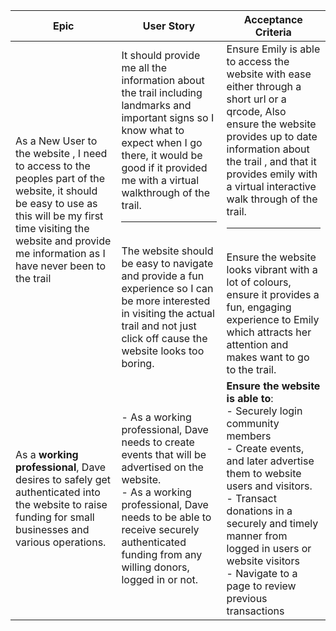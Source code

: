 | Epic                                                                                                                                                                                                                         | User Story                                                                                                                                                                                                                                                                                                                                                                                                              | Acceptance Criteria                                                                                                                                                                                                                                                                                                                                                                                                                             |
| ---------------------------------------------------------------------------------------------------------------------------------------------------------------------------------------------------------------------------- | ----------------------------------------------------------------------------------------------------------------------------------------------------------------------------------------------------------------------------------------------------------------------------------------------------------------------------------------------------------------------------------------------------------------------- | ----------------------------------------------------------------------------------------------------------------------------------------------------------------------------------------------------------------------------------------------------------------------------------------------------------------------------------------------------------------------------------------------------------------------------------------------- |
| As a New User to the website , I need to access to the peoples part of the website, it should be easy to use as this will be my first time visiting the website and provide me information as I have never been to the trail | It should provide me all the information about the trail including landmarks and important signs so I know what to expect when I go there, it would be good if it provided me with a virtual walkthrough of the trail. <hr><br> The website should be easy to navigate and provide a fun experience so I can be more interested in visiting the actual trail and not just click off cause the website looks too boring. | Ensure Emily is able to access the website with ease either through a short url or a qrcode, Also ensure the website provides up to date information about the trail , and that it provides emily with a virtual interactive walk through of the trail. <hr><br> Ensure the website looks vibrant with a lot of colours, ensure it provides a fun, engaging experience to Emily which attracts her attention and makes want to go to the trail. |
| As a **working professional**, Dave desires to safely get authenticated into the website to raise funding for small businesses and various operations.                                                                       | - As a working professional, Dave needs to create events that will be advertised on the website.<br>- As a working professional, Dave needs to be able to receive securely authenticated funding from any willing donors, logged in or not.                                                                                                                                                                             | **Ensure the website is able to**:<br>- Securely login community members<br>- Create events, and later advertise them to website users and visitors.<br>- Transact donations in a securely and timely manner from logged in users or website visitors<br>- Navigate to a page to review previous transactions                                                                                                                                   |
